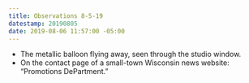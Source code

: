 ```yaml
---
title: Observations 8-5-19
datestamp: 20190805
date: 2019-08-06 11:57:00 -05:00
---
```


- The metallic balloon flying away, seen through the studio window.
- On the contact page of a small-town Wisconsin news website: “Promotions DePartment.”
